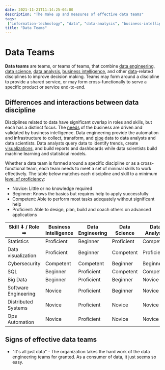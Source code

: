 ```yaml
---
date: 2021-11-21T11:14:25-04:00
description: "The make up and measures of effective data teams"
tags:
 ["information-technology", "data", "data-analysis", "business-intelligence"]
title: "Data Teams"
---
```


# Data Teams

**Data teams** are teams, or teams of teams, that combine [data engineering](data-engineering.md), [data science](data-science.md), [data analysis](data-analysis.md), [business intelligence](business-intelligence.md), and other [data](data.md)-related disciplines to improve decision making. Teams may form around a discipline to provide a shared service, or may form cross-functionally to serve a specific product or service end-to-end.

## Differences and interactions between data discipline

Disciplines related to data have significant overlap in roles and skills, but each has a distinct focus. The [needs](requirements.md) of the business are driven and validated by business intelligence. Data engineering provide the automation and infrastructure to collect, transform, and [pipe](data-pipelines.md) data to data analysts and data scientists. Data analysts query data to identify trends, create [visualizations](data-visualizations.md), and build reports and dashboards while data scientists build machine learning and statistical models.

Whether a data team is formed around a specific discipline or as a cross-functional team, each team needs to meet a set of minimal skills to work effectively. The table below matches each discipline and skill to a minimum [level of proficiency](dreyfus-model-of-skill-acquisition.md):

- Novice: Little or no knowledge required
- Beginner: Knows the basics but requires help to apply successfully
- Competent: Able to perform most tasks adequately without significant help
- Proficient: Able to design, plan, build and coach others on advanced applications

| Skill ⬇ / Role ➡     | Business Intelligence | Data Engineering | Data Science | Data Analysis |
| -------------------- | --------------------- | ---------------- | ------------ | ------------- |
| Statistics           | Proficient            | Beginner         | Proficient   | Competent     |
| Data visualization   | Proficient            | Beginner         | Competent    | Proficient    |
| Cybersecurity        | Competent             | Competent        | Beginner     | Beginner      |
| SQL                  | Beginner              | Proficient       | Competent    | Competent     |
| Big Data             | Beginner              | Proficient       | Beginner     | Novice        |
| Software Engineering | Novice                | Proficient       | Beginner     | Novice        |
| Distributed Systems  | Novice                | Proficient       | Novice       | Novice        |
| Ops Automation       | Novice                | Proficient       | Novice       | Novice        |

## Signs of effective data teams

- "It's all just data" - The organization takes the hard work of the data engineering teams for granted. As a consumer of data, it just seems so easy.
